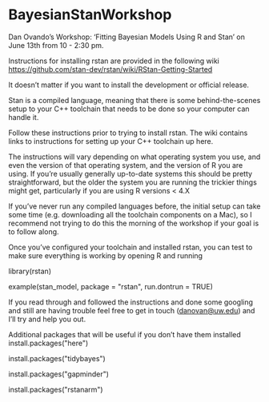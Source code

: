 # BayesianStanWorkshop
Dan Ovando’s Workshop: ‘Fitting Bayesian Models Using R and Stan’ on June 13th from 10 - 2:30 pm.

Instructions for installing rstan are provided in the following wiki
https://github.com/stan-dev/rstan/wiki/RStan-Getting-Started

It doesn’t matter if you want to install the development or official release.

Stan is a compiled language, meaning that there is some behind-the-scenes setup to your C++ toolchain that needs to be done so your computer can handle it.

Follow these instructions prior to trying to install rstan.
The wiki contains links to instructions for setting up your C++ toolchain up here.

The instructions will vary depending on what operating system you use, and even the version of that operating system, and the version of R you are using. If you’re usually generally up-to-date systems this should be pretty straightforward, but the older the system you are running the trickier things might get, particularly if you are using R versions < 4.X

If you’ve never run any compiled languages before, the initial setup can take some time (e.g. downloading all the toolchain components on a Mac), so I recommend not trying to do this the morning of the workshop if your goal is to follow along.

Once you’ve configured your toolchain and installed rstan, you can test to make sure everything is working by opening R and running

library(rstan)

example(stan_model, package = "rstan", run.dontrun = TRUE)

If you read through and followed the instructions and done some googling and still are having trouble feel free to get in touch (danovan@uw.edu) and I’ll try and help you out.

Additional packages that will be useful if you don’t have them installed
install.packages("here")

install.packages("tidybayes")

install.packages("gapminder")

install.packages("rstanarm")

